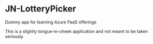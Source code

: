 # JN-LotteryPicker
Dummy app for learning Azure PaaS offerings

This is a slightly tongue-in-cheek application and not meant to be taken seriously. 

